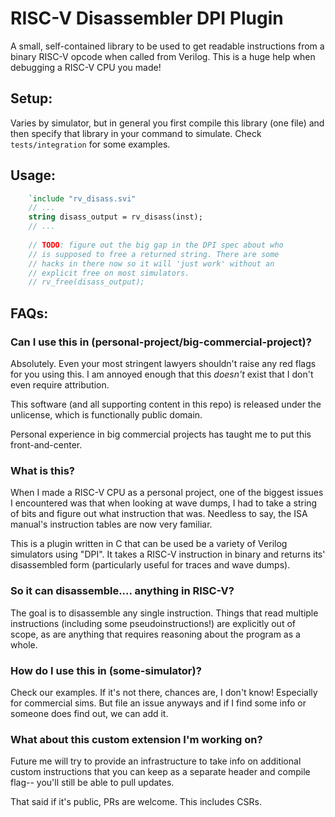 RISC-V Disassembler DPI Plugin
=============================

A small, self-contained library to be used to get readable instructions from
a binary RISC-V opcode when called from Verilog. This is a huge help when
debugging a RISC-V CPU you made!

Setup:
------

Varies by simulator, but in general you first compile this library (one file)
and then specify that library in your command to simulate. Check `tests/integration`
for some examples.


Usage:
-----

```systemverilog
    `include "rv_disass.svi"
    // ...
    string disass_output = rv_disass(inst);
    // ...
    
    // TODO: figure out the big gap in the DPI spec about who
    // is supposed to free a returned string. There are some
    // hacks in there now so it will 'just work' without an
    // explicit free on most simulators.
    // rv_free(disass_output);

```


FAQs:
-----

### Can I use this in (personal-project/big-commercial-project)?

Absolutely. Even your most stringent lawyers shouldn't raise any red flags for
you using this. I am annoyed enough that this *doesn't* exist that I don't even
require attribution.

This software (and all supporting content in this repo) is released under the
unlicense, which is functionally public domain.

Personal experience in big commercial projects has taught me to put this
front-and-center.

### What is this?

When I made a RISC-V CPU as a personal project, one of the biggest issues
I encountered was that when looking at wave dumps, I had to take a string
of bits and figure out what instruction that was. Needless to say, the
ISA manual's instruction tables are now very familiar.

This is a plugin written in C that can be used be a variety of Verilog
simulators using "DPI". It takes a RISC-V instruction in binary and returns
its' disassembled form (particularly useful for traces and wave dumps).

### So it can disassemble.... anything in RISC-V?

The goal is to disassemble any single instruction. Things that read multiple
instructions (including some pseudoinstructions!) are explicitly out of scope,
as are anything that requires reasoning about the program as a whole.

### How do I use this in (some-simulator)?

Check our examples. If it's not there, chances are, I don't know! Especially for
commercial sims. But file an issue anyways and if I find some info or someone
does find out, we can add it.

### What about this custom extension I'm working on?

Future me will try to provide an infrastructure to take info on
additional custom instructions that you can keep as a separate header
and compile flag-- you'll still be able to pull updates.

That said if it's public, PRs are welcome. This includes CSRs.

